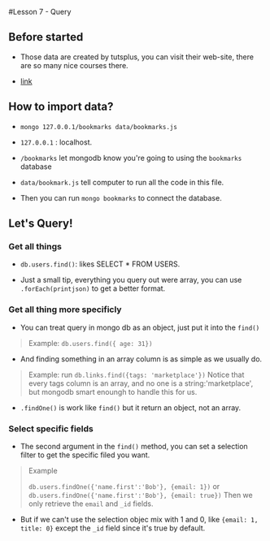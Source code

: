 #Lesson 7 - Query

## Before started

- Those data are created by tutsplus, you can visit their web-site, there are so many nice courses there.

- [link](https://code.tutsplus.com)

## How to import data?

- `mongo 127.0.0.1/bookmarks data/bookmarks.js`

- `127.0.0.1` : localhost.

- `/bookmarks` let mongodb know you're going to using the `bookmarks` database

- `data/bookmark.js` tell computer to run all the code in this file.

- Then you can run `mongo bookmarks` to connect the database.

## Let's Query!

### Get all things

- `db.users.find()`: likes SELECT * FROM USERS.

- Just a small tip, everything you query out were array, you can use `.forEach(printjson)` to get a better format.

### Get all thing more specificly

- You can treat query in mongo db as an object, just put it into the `find()`

> Example:
> `db.users.find({ age: 31})`

- And finding something in an array column is as simple as we usually do.

> Example:
> run `db.links.find({tags: 'marketplace'})`
> Notice that every tags column is an array, and no one is a string:'marketplace', but mongodb smart enoungh to handle this for us.

- `.findOne()` is work like `find()` but it return an object, not an array.

### Select specific fields

- The second argument in the `find()` method, you can set a selection filter to get the specific filed you want.

> Example
>
> `db.users.findOne({'name.first':'Bob'}, {email: 1})` or `db.users.findOne({'name.first':'Bob'}, {email: true})`
> Then we only retrieve the `email` and `_id` fields.

- But if we can't use the selection objec mix with 1 and 0, like `{email: 1, title: 0}` except the `_id` field since it's true by default.


